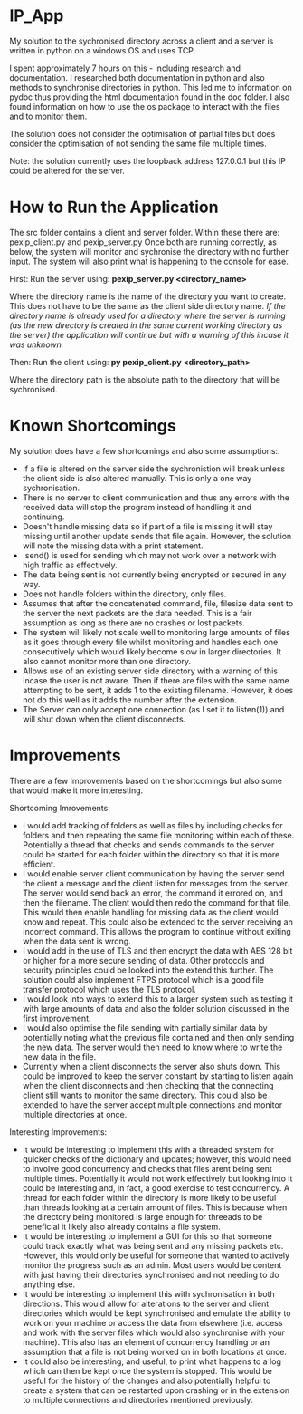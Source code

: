 # IP_App

My solution to the sychronised directory across a client and a server is written in python on a windows OS and uses TCP.

I spent approximately 7 hours on this - including research and documentation. I researched both documentation in python and also methods to synchronise directories in python. This led me to information on pydoc thus providing the html documentation found in the doc folder. I also found information on how to use the os package to interact with the files and to monitor them. 

The solution does not consider the optimisation of partial files but does consider the optimisation of not sending the same file multiple times.

Note: the solution currently uses the loopback address 127.0.0.1 but this IP could be altered for the server.

# How to Run the Application

The src folder contains a client and server folder. Within these there are: pexip_client.py and pexip_server.py Once both are running correctly, as below, the system will monitor and sychronise the directory with no further input. The system will also print what is happening to the console for ease.

First:
Run the server using: __pexip_server.py <directory_name>__

Where the directory name is the name of the directory you want to create. This does not have to be the same as the client side directory name.
*If the directory name is already used for a directory where the server is running (as the new directory is created in the same current working directory as the server) the application will continue but with a warning of this incase it was unknown.*

Then:
Run the client using: __py pexip_client.py <directory_path>__

Where the directory path is the absolute path to the directory that will be sychronised.


# Known Shortcomings

My solution does have a few shortcomings and also some assumptions:.
* If a file is altered on the server side the sychronistion will break unless the client side is also altered manually. This is only a one way sychronisation.
* There is no server to client communication and thus any errors with the received data will stop the program instead of handling it and continuing.
* Doesn't handle missing data so if part of a file is missing it will stay missing until another update sends that file again. However, the solution will note the missing data with a print statement.
* .send() is used for sending which may not work over a network with high traffic as effectively.
* The data being sent is not currently being encrypted or secured in any way.
* Does not handle folders within the directory, only files.
* Assumes that after the concatenated command, file, filesize data sent to the server the next packets are the data needed. This is a fair assumption as long as there are no crashes or lost packets.
* The system will likely not scale well to monitoring large amounts of files as it goes through every file whilst monitoring and handles each one consecutively which would likely become slow in larger directories. It also cannot monitor more than one directory.
* Allows use of an existing server side directory with a warning of this incase the user is not aware. Then if there are files with the same name attempting to be sent, it adds 1 to the existing filename. However, it does not do this well as it adds the number after the extension.
* The Server can only accept one connection (as I set it to listen(1)) and will shut down when the client disconnects.


# Improvements

There are a few improvements based on the shortcomings but also some that would make it more interesting.

Shortcoming Imrovements:
* I would add tracking of folders as well as files by including checks for folders and then repeating the same file monitoring within each of these. Potentially a thread that checks and sends commands to the server could be started for each folder within the directory so that it is more efficient.
* I would enable server client communication by having the server send the client a message and the client listen for messages from the server. The server would send back an error, the command it errored on, and then the filename. The client would then redo the command for that file. This would then enable handling for missing data as the client would know and repeat. This could also be extended to the server receiving an incorrect command. This allows the program to continue without exiting when the data sent is wrong.
* I would add in the use of TLS and then encrypt the data with AES 128 bit or higher for a more secure sending of data. Other protocols and security principles could be looked into the extend this further. The solution could also implement FTPS protocol which is a good file transfer protocol which uses the TLS protocol.
* I would look into ways to extend this to a larger system such as testing it with large amounts of data and also the folder solution discussed in the first improvement.
* I would also optimise the file sending with partially similar data by potentially noting what the previous file contained and then only sending the new data. The server would then need to know where to write the new data in the file.
* Currently when a client disconnects the server also shuts down. This could be improved to keep the server constant by starting to listen again when the client disconnects and then checking that the connecting client still wants to monitor the same directory. This could also be extended to have the server accept multiple connections and monitor multiple directories at once.

Interesting Improvements:
* It would be interesting to implement this with a threaded system for quicker checks of the dictionary and updates; however, this would need to involve good concurrency and checks that files arent being sent multiple times. Potentially it would not work effectively but looking into it could be interesting and, in fact, a good exercise to test concurrency. A thread for each folder within the directory is more likely to be useful than threads looking at a certain amount of files. This is because when the directory being monitored is large enough for threeads to be beneficial it likely also already contains a file system. 
* It would be interesting to implement a GUI for this so that someone could track exactly what was being sent and any missing packets etc. However, this would only be useful for someone that wanted to actively monitor the progress such as an admin. Most users would be content with just having their directories synchronised and not needing to do anything else.
* It would be interesting to implement this with sychronisation in both directions. This would allow for alterations to the server and client directories which would be kept synchronised and emulate the ability to work on your machine or access the data from elsewhere (i.e. access and work with the server files which would also synchronise with your machine). This also has an element of concurrency handling or an assumption that a file is not being worked on in both locations at once.
* It could also be interesting, and useful, to print what happens to a log which can then be kept once the system is stopped. This would be useful for the history of the changes and also potentially helpful to create a system that can be restarted upon crashing or in the extension to multiple connections and directories mentioned previously.
